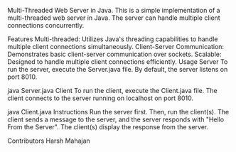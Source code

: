 Multi-Threaded Web Server in Java.
This is a simple implementation of a multi-threaded web server in Java. The server can handle multiple client connections concurrently.

Features
Multi-threaded: Utilizes Java's threading capabilities to handle multiple client connections simultaneously.
Client-Server Communication: Demonstrates basic client-server communication over sockets.
Scalable: Designed to handle multiple client connections efficiently.
Usage
Server
To run the server, execute the Server.java file. By default, the server listens on port 8010.


java Server.java
Client
To run the client, execute the Client.java file. The client connects to the server running on localhost on port 8010.


java Client.java
Instructions
Run the server first.
Then, run the client(s).
The client sends a message to the server, and the server responds with "Hello From the Server".
The client(s) display the response from the server.


Contributors
Harsh Mahajan
